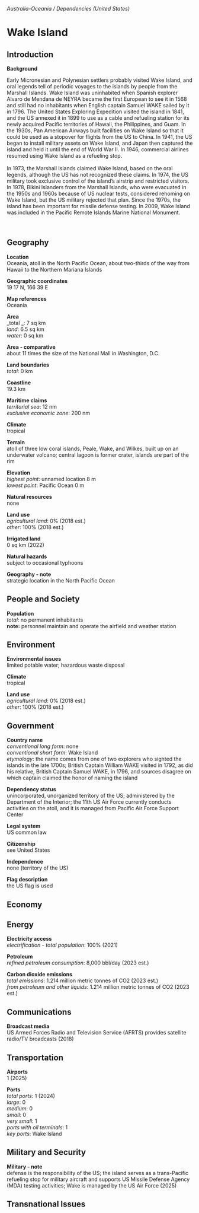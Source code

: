 _Australia-Oceania / Dependencies (United States)_

# Wake Island

## Introduction

**Background**<br>
<p>Early Micronesian and Polynesian settlers probably visited Wake Island, and oral legends tell of periodic voyages to the islands by people from the Marshall Islands. Wake Island was uninhabited when Spanish explorer Alvaro de Mendana de NEYRA became the first European to see it in 1568 and still had no inhabitants when English captain Samuel WAKE sailed by it in 1796. The United States Exploring Expedition visited the island in 1841, and the US annexed it in 1899 to use as a cable and refueling station for its newly acquired Pacific territories of Hawaii, the Philippines, and Guam. In the 1930s, Pan American Airways built facilities on Wake Island so that it could be used as a stopover for flights from the US to China. In 1941, the US began to install military assets on Wake Island, and Japan then captured the island and held it until the end of World War II. In 1946, commercial airlines resumed using Wake Island as a refueling stop. <br><br>In 1973, the Marshall Islands claimed Wake Island, based on the oral legends, although the US has not recognized these claims. In 1974, the US military took exclusive control of the island’s airstrip and restricted visitors. In 1978, Bikini Islanders from the Marshall Islands, who were evacuated in the 1950s and 1960s because of US nuclear tests, considered rehoming on Wake Island, but the US military rejected that plan. Since the 1970s, the island has been important for missile defense testing. In 2009, Wake Island was included in the Pacific Remote Islands Marine National Monument.</p><br>

## Geography

**Location**<br>
Oceania, atoll in the North Pacific Ocean, about two-thirds of the way from Hawaii to the Northern Mariana Islands<br>

**Geographic coordinates**<br>
19 17 N, 166 39 E<br>

**Map references**<br>
Oceania<br>

**Area**<br>
_total _: 7 sq km<br>
_land_: 6.5 sq km<br>
_water_: 0 sq km<br>

**Area - comparative**<br>
about 11 times the size of the National Mall in Washington, D.C.<br>

**Land boundaries**<br>
_total_: 0 km<br>

**Coastline**<br>
19.3 km<br>

**Maritime claims**<br>
_territorial sea_: 12 nm<br>
_exclusive economic zone_: 200 nm<br>

**Climate**<br>
tropical<br>

**Terrain**<br>
atoll of three low coral islands, Peale, Wake, and Wilkes, built up on an underwater volcano; central lagoon is former crater, islands are part of the rim<br>

**Elevation**<br>
_highest point_: unnamed location 8 m<br>
_lowest point_: Pacific Ocean 0 m<br>

**Natural resources**<br>
none<br>

**Land use**<br>
_agricultural land_: 0% (2018 est.)<br>
_other_: 100% (2018 est.)<br>

**Irrigated land**<br>
0 sq km (2022)<br>

**Natural hazards**<br>
subject to occasional typhoons<br>

**Geography - note**<br>
strategic location in the North Pacific Ocean<br>

## People and Society

**Population**<br>
_total_: no permanent inhabitants<br>
<strong>note:</strong> personnel maintain and operate the airfield and weather station<br>

## Environment

**Environmental issues**<br>
limited potable water; hazardous waste disposal<br>

**Climate**<br>
tropical<br>

**Land use**<br>
_agricultural land_: 0% (2018 est.)<br>
_other_: 100% (2018 est.)<br>

## Government

**Country name**<br>
_conventional long form_: none<br>
_conventional short form_: Wake Island<br>
_etymology_: the name comes from one of two explorers who sighted the islands in the late 1700s; British Captain William WAKE visited in 1792, as did his relative, British Captain Samuel WAKE, in 1796, and sources disagree on which captain claimed the honor of naming the island<br>

**Dependency status**<br>
unincorporated, unorganized territory of the US; administered by the Department of the Interior; the 11th US Air Force currently conducts activities on the atoll, and it is managed from Pacific Air Force Support Center<br>

**Legal system**<br>
US common law<br>

**Citizenship**<br>
see United States<br>

**Independence**<br>
none (territory of the US)<br>

**Flag description**<br>
the US flag is used<br>

## Economy

## Energy

**Electricity access**<br>
_electrification - total population_: 100% (2021)<br>

**Petroleum**<br>
_refined petroleum consumption_: 8,000 bbl/day (2023 est.)<br>

**Carbon dioxide emissions**<br>
_total emissions_: 1.214 million metric tonnes of CO2 (2023 est.)<br>
_from petroleum and other liquids_: 1.214 million metric tonnes of CO2 (2023 est.)<br>

## Communications

**Broadcast media**<br>
US Armed Forces Radio and Television Service (AFRTS) provides satellite radio/TV broadcasts (2018)<br>

## Transportation

**Airports**<br>
1 (2025)<br>

**Ports**<br>
_total ports_: 1 (2024)<br>
_large_: 0<br>
_medium_: 0<br>
_small_: 0<br>
_very small_: 1<br>
_ports with oil terminals_: 1<br>
_key ports_: Wake Island<br>

## Military and Security

**Military - note**<br>
defense is the responsibility of the US; the island serves as a trans-Pacific refueling stop for military aircraft and supports US Missile Defense Agency (MDA) testing activities; Wake is managed by the US Air Force (2025)<br>

## Transnational Issues

